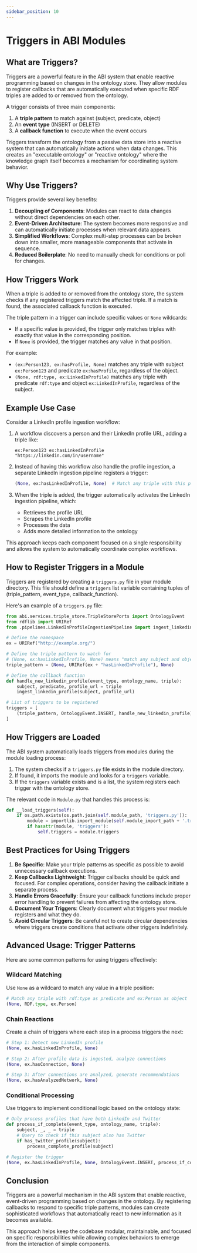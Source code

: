 ```yaml
---
sidebar_position: 10
---
```


# Triggers in ABI Modules

## What are Triggers?

Triggers are a powerful feature in the ABI system that enable reactive programming based on changes in the ontology store. They allow modules to register callbacks that are automatically executed when specific RDF triples are added to or removed from the ontology.

A trigger consists of three main components:
1. A **triple pattern** to match against (subject, predicate, object)
2. An **event type** (INSERT or DELETE)
3. A **callback function** to execute when the event occurs

Triggers transform the ontology from a passive data store into a reactive system that can automatically initiate actions when data changes. This creates an "executable ontology" or "reactive ontology" where the knowledge graph itself becomes a mechanism for coordinating system behavior.

## Why Use Triggers?

Triggers provide several key benefits:

1. **Decoupling of Components**: Modules can react to data changes without direct dependencies on each other.
2. **Event-Driven Architecture**: The system becomes more responsive and can automatically initiate processes when relevant data appears.
3. **Simplified Workflows**: Complex multi-step processes can be broken down into smaller, more manageable components that activate in sequence.
4. **Reduced Boilerplate**: No need to manually check for conditions or poll for changes.

## How Triggers Work

When a triple is added to or removed from the ontology store, the system checks if any registered triggers match the affected triple. If a match is found, the associated callback function is executed.

The triple pattern in a trigger can include specific values or `None` wildcards:
- If a specific value is provided, the trigger only matches triples with exactly that value in the corresponding position.
- If `None` is provided, the trigger matches any value in that position.

For example:
- `(ex:Person123, ex:hasProfile, None)` matches any triple with subject `ex:Person123` and predicate `ex:hasProfile`, regardless of the object.
- `(None, rdf:type, ex:LinkedInProfile)` matches any triple with predicate `rdf:type` and object `ex:LinkedInProfile`, regardless of the subject.

## Example Use Case

Consider a LinkedIn profile ingestion workflow:

1. A workflow discovers a person and their LinkedIn profile URL, adding a triple like:
   ```
   ex:Person123 ex:hasLinkedInProfile "https://linkedin.com/in/username"
   ```

2. Instead of having this workflow also handle the profile ingestion, a separate LinkedIn ingestion pipeline registers a trigger:
   ```python
   (None, ex:hasLinkedInProfile, None)  # Match any triple with this predicate
   ```

3. When the triple is added, the trigger automatically activates the LinkedIn ingestion pipeline, which:
   - Retrieves the profile URL
   - Scrapes the LinkedIn profile
   - Processes the data
   - Adds more detailed information to the ontology

This approach keeps each component focused on a single responsibility and allows the system to automatically coordinate complex workflows.

## How to Register Triggers in a Module

Triggers are registered by creating a `triggers.py` file in your module directory. This file should define a `triggers` list variable containing tuples of (triple_pattern, event_type, callback_function).

Here's an example of a `triggers.py` file:

```python
from abi.services.triple_store.TripleStorePorts import OntologyEvent
from rdflib import URIRef
from .pipelines.LinkedInProfileIngestionPipeline import ingest_linkedin_profile

# Define the namespace
ex = URIRef("http://example.org/")

# Define the triple pattern to watch for
# (None, ex:hasLinkedInProfile, None) means "match any subject and object, but the predicate must be ex:hasLinkedInProfile"
triple_pattern = (None, URIRef(ex + "hasLinkedInProfile"), None)

# Define the callback function
def handle_new_linkedin_profile(event_type, ontology_name, triple):
    subject, predicate, profile_url = triple
    ingest_linkedin_profile(subject, profile_url)

# List of triggers to be registered
triggers = [
    (triple_pattern, OntologyEvent.INSERT, handle_new_linkedin_profile)
]
```

## How Triggers are Loaded

The ABI system automatically loads triggers from modules during the module loading process:

1. The system checks if a `triggers.py` file exists in the module directory.
2. If found, it imports the module and looks for a `triggers` variable.
3. If the `triggers` variable exists and is a list, the system registers each trigger with the ontology store.

The relevant code in `Module.py` that handles this process is:

```python
def __load_triggers(self):
    if os.path.exists(os.path.join(self.module_path, 'triggers.py')):
        module = importlib.import_module(self.module_import_path + '.triggers')
        if hasattr(module, 'triggers'):
            self.triggers = module.triggers
```

## Best Practices for Using Triggers

1. **Be Specific**: Make your triple patterns as specific as possible to avoid unnecessary callback executions.
2. **Keep Callbacks Lightweight**: Trigger callbacks should be quick and focused. For complex operations, consider having the callback initiate a separate process.
3. **Handle Errors Gracefully**: Ensure your callback functions include proper error handling to prevent failures from affecting the ontology store.
4. **Document Your Triggers**: Clearly document what triggers your module registers and what they do.
5. **Avoid Circular Triggers**: Be careful not to create circular dependencies where triggers create conditions that activate other triggers indefinitely.

## Advanced Usage: Trigger Patterns

Here are some common patterns for using triggers effectively:

### Wildcard Matching

Use `None` as a wildcard to match any value in a triple position:

```python
# Match any triple with rdf:type as predicate and ex:Person as object
(None, RDF.type, ex.Person)
```

### Chain Reactions

Create a chain of triggers where each step in a process triggers the next:

```python
# Step 1: Detect new LinkedIn profile
(None, ex.hasLinkedInProfile, None)

# Step 2: After profile data is ingested, analyze connections
(None, ex.hasConnection, None)

# Step 3: After connections are analyzed, generate recommendations
(None, ex.hasAnalyzedNetwork, None)
```

### Conditional Processing

Use triggers to implement conditional logic based on the ontology state:

```python
# Only process profiles that have both LinkedIn and Twitter
def process_if_complete(event_type, ontology_name, triple):
    subject, _, _ = triple
    # Query to check if this subject also has Twitter
    if has_twitter_profile(subject):
        process_complete_profile(subject)

# Register the trigger
(None, ex.hasLinkedInProfile, None, OntologyEvent.INSERT, process_if_complete)
```

## Conclusion

Triggers are a powerful mechanism in the ABI system that enable reactive, event-driven programming based on changes in the ontology. By registering callbacks to respond to specific triple patterns, modules can create sophisticated workflows that automatically react to new information as it becomes available.

This approach helps keep the codebase modular, maintainable, and focused on specific responsibilities while allowing complex behaviors to emerge from the interaction of simple components.
